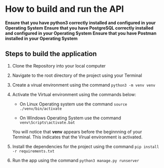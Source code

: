 # How to build and run the API

**Ensure that you have python3 correctly installed and configured in your Operating System**
**Ensure that you have PostgreSQL correctly installed and configured in your Operating System**
**Ensure that you have Postman installed in your Operating System**

## Steps to build the application

 1. Clone the Repository into your local computer

 2. Navigate to the root directory of the project using your Terminal

 3. Create a virual environment using the command ```python3 -m venv venv```

 4. Activate the Virtual environment using the commands below:

     - On Linux Operating system use the command ```source ./venv/bin/activate```

     - On Windows Operating System use the command ```venv\Scripts\activate.bat```

    You will notice that **venv** appears before the beginnning of your Terminal. This indicates that the Virual environment is activated.

 5. Install the dependencies for the project using the command  ```pip install -r requirements.txt```

 6. Run the app using the command ```python3 manage.py runserver```
